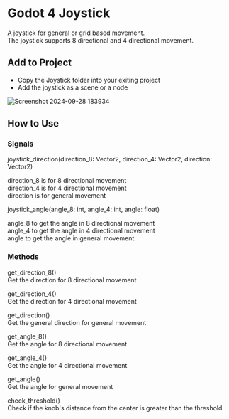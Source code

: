 # Godot 4 Joystick
 
A joystick for general or grid based movement.<br />
The joystick supports 8 directional and 4 directional movement.

## Add to Project

- Copy the Joystick folder into your exiting project
- Add the joystick as a scene or a node

![Screenshot 2024-09-28 183934](https://github.com/user-attachments/assets/620a13d5-a07b-4728-96f6-c6db2dc5b7de)

## How to Use

### Signals

joystick_direction(direction_8: Vector2, direction_4: Vector2, direction: Vector2)<br />

direction_8 is for 8 directional movement<br />
direction_4 is for 4 directional movement<br />
direction is for general movement<br />

joystick_angle(angle_8: int, angle_4: int, angle: float)<br />

angle_8 to get the angle in 8 directional movement<br />
angle_4 to get the angle in 4 directional movement<br />
angle to get the angle in general movement<br />

### Methods

get_direction_8()<br />
Get the direction for 8 directional movement<br />

get_direction_4()<br />
Get the direction for 4 directional movement<br />

get_direction()<br />
Get the general direction for general movement<br />

get_angle_8()<br />
Get the angle for 8 directional movement<br />

get_angle_4()<br />
Get the angle for 4 directional movement<br />

get_angle()<br />
Get the angle for general movement<br />

check_threshold()<br />
Check if the knob's distance from the center is greater than the threshold
